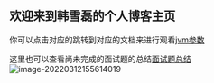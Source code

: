 ## 欢迎来到韩雪磊的个人博客主页

你可以点击对应的跳转到对应的文档来进行观看[jvm参数](https://github.com/hanxuelei2020/hanxuelei2020.github.io/blob/main/%E9%9D%A2%E8%AF%95%E9%A2%98%E7%9A%84%E6%80%BB%E7%BB%93)

这里也可以查看尚未完成的面试题的总结[面试题总结](https://github.com/hanxuelei2020/hanxuelei2020.github.io/blob/main/%E9%9D%A2%E8%AF%95%E9%A2%98%E7%9A%84%E6%80%BB%E7%BB%93)
![image-20220312155614019](https://github.com/hanxuelei2020/hanxuelei2020.github.io/blob/main/%E3%80%8A%E5%B7%B4%E5%9B%BEBaTu%E3%80%8B%E5%8E%9F%E5%88%9B%20%E5%8F%AF%E7%88%B1%E9%A3%8E%E5%B0%91%E5%A5%B3%20%E5%A5%B3%E5%AD%A9%20%E7%B2%89%E8%89%B2%E8%A3%99%E5%AD%90%20%CB%AE%C4%B8%20%E5%94%AF%E7%BE%8E%E5%A5%BD%E7%9C%8B4k%E9%AB%98%E6%B8%85%E5%A3%81%E7%BA%B8_%E5%BD%BC%E5%B2%B8%E5%9B%BE%E7%BD%91.jpg)
